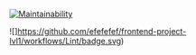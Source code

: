 [![Maintainability](https://api.codeclimate.com/v1/badges/a99a88d28ad37a79dbf6/maintainability)](https://codeclimate.com/github/codeclimate/codeclimate/maintainability)

![]https://github.com/efefefef/frontend-project-lvl1/workflows/Lint/badge.svg)
